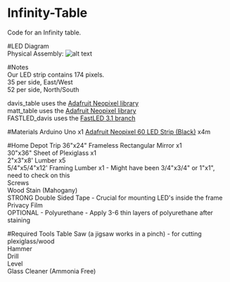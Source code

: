 # Infinity-Table
Code for an Infinity table.  

#LED Diagram  
Physical Assembly: 
![alt text](http://daviseford.com/sites/default/files/table_led_map.png "LED Layout")

#Notes  
Our LED strip contains 174 pixels.  
35 per side, East/West  
52 per side, North/South  

davis_table uses the [Adafruit Neopixel library](https://github.com/adafruit/Adafruit_NeoPixel)  
matt_table uses the [Adafruit Neopixel library](https://github.com/adafruit/Adafruit_NeoPixel)    
FASTLED_davis uses the [FastLED 3.1 branch](https://github.com/FastLED/FastLED/tree/FastLED3.1)  

#Materials
Arduino Uno x1
[Adafruit Neopixel 60 LED Strip (Black)](http://www.adafruit.com/products/1461) x4m



#Home Depot Trip
36"x24" Frameless Rectangular Mirror x1  
30"x36" Sheet of Plexiglass x1  
2"x3"x8' Lumber x5  
5/4"x5/4"x12' Framing Lumber x1 - Might have been 3/4"x3/4" or 1"x1", need to check on this  
Screws  
Wood Stain (Mahogany)  
STRONG Double Sided Tape - Crucial for mounting LED's inside the frame  
Privacy Film  
OPTIONAL - Polyurethane - Apply 3-6 thin layers of polyurethane after staining

#Required Tools
Table Saw (a jigsaw works in a pinch) - for cutting plexiglass/wood  
Hammer  
Drill  
Level  
Glass Cleaner (Ammonia Free)  
